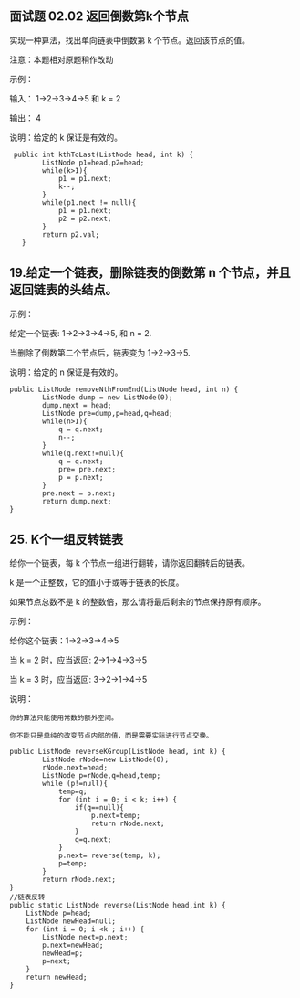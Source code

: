 ## 面试题 02.02 返回倒数第k个节点
实现一种算法，找出单向链表中倒数第 k 个节点。返回该节点的值。

注意：本题相对原题稍作改动

示例：

输入： 1->2->3->4->5 和 k = 2

输出： 4

说明：给定的 k 保证是有效的。

```
 public int kthToLast(ListNode head, int k) {
        ListNode p1=head,p2=head;
        while(k>1){
            p1 = p1.next;
            k--;
        }
        while(p1.next != null){
            p1 = p1.next;
            p2 = p2.next;
        }
        return p2.val;
   }
```
## 19.给定一个链表，删除链表的倒数第 n 个节点，并且返回链表的头结点。
示例：

给定一个链表: 1->2->3->4->5, 和 n = 2.

当删除了倒数第二个节点后，链表变为 1->2->3->5.

说明：给定的 n 保证是有效的。

```
public ListNode removeNthFromEnd(ListNode head, int n) {
        ListNode dump = new ListNode(0);
        dump.next = head;
        ListNode pre=dump,p=head,q=head;
        while(n>1){
            q = q.next;
            n--;
        }
        while(q.next!=null){
            q = q.next;
            pre= pre.next;
            p = p.next;
        }
        pre.next = p.next;
        return dump.next;
}
```
## 25. K个一组反转链表

给你一个链表，每 k 个节点一组进行翻转，请你返回翻转后的链表。

k 是一个正整数，它的值小于或等于链表的长度。

如果节点总数不是 k 的整数倍，那么请将最后剩余的节点保持原有顺序。

示例：

给你这个链表：1->2->3->4->5

当 k = 2 时，应当返回: 2->1->4->3->5

当 k = 3 时，应当返回: 3->2->1->4->5

说明：

	你的算法只能使用常数的额外空间。
	
	你不能只是单纯的改变节点内部的值，而是需要实际进行节点交换。

```
public ListNode reverseKGroup(ListNode head, int k) {
        ListNode rNode=new ListNode(0);
        rNode.next=head;
        ListNode p=rNode,q=head,temp;
        while (p!=null){
            temp=q;
            for (int i = 0; i < k; i++) {
                if(q==null){
                    p.next=temp;
                    return rNode.next;
                }
                q=q.next;
            }
            p.next= reverse(temp, k);
            p=temp;
        }
        return rNode.next;
}
//链表反转
public static ListNode reverse(ListNode head,int k) {
    ListNode p=head;
    ListNode newHead=null;
    for (int i = 0; i <k ; i++) {
        ListNode next=p.next;
        p.next=newHead;
        newHead=p;
        p=next;
    }
    return newHead; 
}
```
